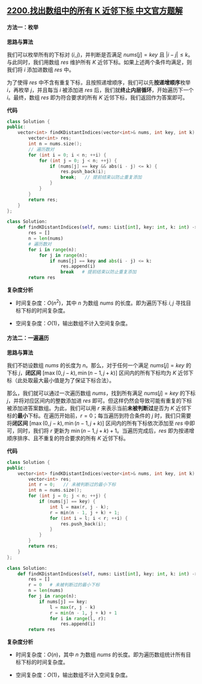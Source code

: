## [2200.找出数组中的所有 K 近邻下标 中文官方题解](https://leetcode.cn/problems/find-all-k-distant-indices-in-an-array/solutions/100000/zhao-chu-shu-zu-zhong-de-suo-you-k-jin-l-b3k2)

#### 方法一：枚举

**思路与算法**

我们可以枚举所有的下标对 $(i, j)$，并判断是否满足 $\textit{nums}[j] = \textit{key}$ 且 $|i - j| \le k$。与此同时，我们用数组 $\textit{res}$ 维护所有 $K$ 近邻下标。如果上述两个条件均满足，则我们将 $i$ 添加进数组 $\textit{res}$ 中。

为了使得 $\textit{res}$ 中不含有重复下标，且按照递增顺序，我们可以先**按递增顺序**枚举 $i$，再枚举 $j$，并且每当 $i$ 被添加进 $\textit{res}$ 后，我们就**终止内层循环**，开始遍历下一个 $i$。最终，数组 $\textit{res}$ 即为符合要求的所有 $K$ 近邻下标，我们返回作为答案即可。

**代码**

```C++ [sol1-C++]
class Solution {
public:
    vector<int> findKDistantIndices(vector<int>& nums, int key, int k) {
        vector<int> res;
        int n = nums.size();
        // 遍历数对
        for (int i = 0; i < n; ++i) {
            for (int j = 0; j < n; ++j) {
                if (nums[j] == key && abs(i - j) <= k) {
                    res.push_back(i);
                    break;   // 提前结束以防止重复添加
                }
            }
        }
        return res;
    }
};
```


```Python [sol1-Python3]
class Solution:
    def findKDistantIndices(self, nums: List[int], key: int, k: int) -> List[int]:
        res = []
        n = len(nums)
        # 遍历数对
        for i in range(n):
            for j in range(n):
                if nums[j] == key and abs(i - j) <= k:
                    res.append(i)
                    break   # 提前结束以防止重复添加
        return res
```


**复杂度分析**

- 时间复杂度：$O(n^2)$，其中 $n$ 为数组 $\textit{nums}$ 的长度。即为遍历下标 $i, j$ 寻找目标下标的时间复杂度。

- 空间复杂度：$O(1)$，输出数组不计入空间复杂度。


#### 方法二：一遍遍历

**思路与算法**

我们不妨设数组 $\textit{nums}$ 的长度为 $n$。那么，对于任何一个满足 $\textit{nums}[j] = \textit{key}$ 的下标 $j$，**闭区间** $[\max(0, j - k), \min(n - 1, j + k)]$ 区间内的所有下标均为 $K$ 近邻下标（此处取最大最小值是为了保证下标合法）。

那么，我们就可以通过一次遍历数组 $\textit{nums}$，找到所有满足 $\textit{nums}[j] = \textit{key}$ 的下标 $j$，并将对应区间内的整数添加进 $\textit{res}$ 即可。但这样仍然会导致可能有重复的下标被添加进答案数组。为此，我们可以用 $r$ 来表示当前**未被判断过**是否为 $K$ 近邻下标的**最小**下标。在遍历开始前，$r = 0$；每当遍历到符合条件的 $j$ 时，我们只需要将**闭区间** $[\max(0, j - k), \min(n - 1, j + k)]$ 区间内的所有下标依次添加至 $\textit{res}$ 中即可，同时，我们将 $r$ 更新为 $\min(n - 1, j + k) + 1$。当遍历完成后，$\textit{res}$ 即为按递增顺序排序、且不重复的符合要求的所有 $K$ 近邻下标。

**代码**

```C++ [sol1-C++]
class Solution {
public:
    vector<int> findKDistantIndices(vector<int>& nums, int key, int k) {
        vector<int> res;
        int r = 0;   // 未被判断过的最小下标
        int n = nums.size();
        for (int j = 0; j < n; ++j) {
            if (nums[j] == key) {
                int l = max(r, j - k);
                r = min(n - 1, j + k) + 1;
                for (int i = l; i < r; ++i) {
                    res.push_back(i);
                }
            }
        }
        return res;
    }
};
```


```Python [sol1-Python3]
class Solution:
    def findKDistantIndices(self, nums: List[int], key: int, k: int) -> List[int]:
        res = []
        r = 0   # 未被判断过的最小下标
        n = len(nums)
        for j in range(n):
            if nums[j] == key:
                l = max(r, j - k)
                r = min(n - 1, j + k) + 1
                for i in range(l, r):
                    res.append(i)
        return res
```


**复杂度分析**

- 时间复杂度：$O(n)$，其中 $n$ 为数组 $\textit{nums}$ 的长度。即为遍历数组统计所有目标下标的时间复杂度。

- 空间复杂度：$O(1)$，输出数组不计入空间复杂度。